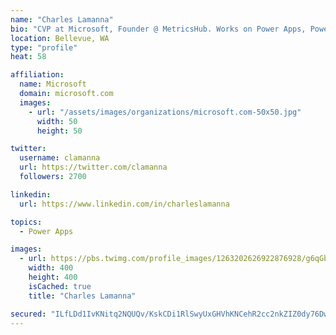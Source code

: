 ```yaml
---
name: "Charles Lamanna"
bio: "CVP at Microsoft, Founder @ MetricsHub. Works on Power Apps, Power Automate, Power Virtual Agent, Common Data Service and Dynamics 365."
location: Bellevue, WA
type: "profile"
heat: 58

affiliation:
  name: Microsoft
  domain: microsoft.com
  images:
    - url: "/assets/images/organizations/microsoft.com-50x50.jpg"
      width: 50
      height: 50

twitter:
  username: clamanna
  url: https://twitter.com/clamanna
  followers: 2700

linkedin:
  url: https://www.linkedin.com/in/charleslamanna

topics:
  - Power Apps

images:
  - url: https://pbs.twimg.com/profile_images/1263202626922876928/g6qGbHZ-_400x400.jpg
    width: 400
    height: 400
    isCached: true
    title: "Charles Lamanna"

secured: "ILfLDd1IvKNitq2NQUQv/KskCDi1RlSwyUxGHVhKNCehR2cc2nkZIZ0dy76DwKZaujPRlWLTjbMLvt0R+v4Ym9xLaZ9q+3onDjABUTXoyYp1zf3fm0k3ltZHFzS6UnHPdW8m10+2aP7otLhUZxLm8vBp1lvjnbvuU449+AArgwk0tMdvGItyQqonakqs7q9ShW8YHPZbKwCoBQnrvFWXN1CJEA6UIakOLf5kn1pZeYOkguN91lrRXl20jdjrBdhEXT4+y0nWpVP57WnNGyBRzfGGP/SJWw4fS6iMGklWBCiwBUSX0rPRFCYEYiSUMTXS+BERC0xrKQIoafuZNIk2V0PuHhqNSvo/1ysPwt55B2VV2a1d+cdm6GPWviWA+/krWemscuwPaduAtXpH+Cst+1cERx09poxSpuVxt1wU5B8=;DiKwWXBs25sHkCa0zJMRhw=="
---
```


